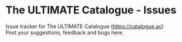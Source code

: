 # The ULTIMATE Catalogue - Issues
Issue tracker for The ULTIMATE Catalogue (https://catalogue.ac)  
Post your suggestions, feedback and bugs here.
